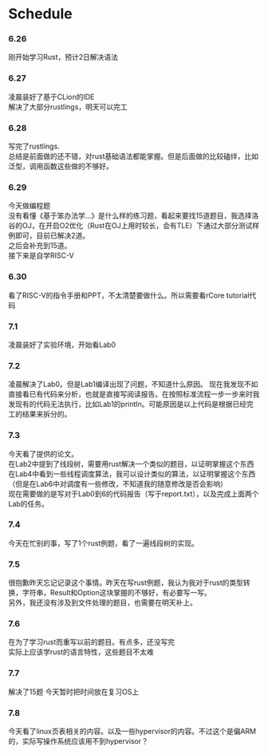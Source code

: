 # Schedule
### 6.26
刚开始学习Rust，预计2日解决语法  
### 6.27
凌晨装好了基于CLion的IDE  
解决了大部分rustlings，明天可以完工
### 6.28
写完了rustlings.  
总结是前面做的还不错，对rust基础语法都能掌握。但是后面做的比较磕绊，比如泛型，调用函数这些做的不够好。  
### 6.29
今天做编程题  
没有看懂《基于笨办法学...》是什么样的练习题，看起来要找15道题目，我选择洛谷的OJ，在开启O2优化（Rust在OJ上用时较长，会有TLE）下通过大部分测试样例即可，目前已解决2道。  
之后会补充到15道。  
接下来是自学RISC-V  
### 6.30
看了RISC-V的指令手册和PPT，不太清楚要做什么。所以需要看rCore tutorial代码
### 7.1
凌晨装好了实验环境，开始看Lab0
### 7.2
凌晨解决了Lab0。但是Lab1编译出现了问题，不知道什么原因。
现在我发现不如直接看已有代码来分析，也就是直接写阅读报告。在按照标准流程一步一步来时我发现有的代码无法执行，比如Lab1的println。可能原因是以上代码是根据已经完工的结果来拆分的。
### 7.3
今天看了提供的论文。  
在Lab2中提到了线段树，需要用rust解决一个类似的题目，以证明掌握这个东西
在Lab4中看到一些线程调度算法，我可以设计类似的算法，以证明掌握这个东西（但是在Lab6中对调度有一些修改，不知道我的随意修改是否会影响）  
现在需要做的是写对于Lab0到6的代码报告（写于report.txt），以及完成上面两个Lab的任务。
### 7.4
今天在忙别的事，写了1个rust例题，看了一遍线段树的实现。
### 7.5
很抱歉昨天忘记记录这个事情。昨天在写rust例题，我认为我对于rust的类型转换，字符串，Result和Option这块掌握的不够好，有必要写一写。  
另外，我还没有涉及到文件处理的题目，也需要在明天补上。
### 7.6
在为了学习rust而重写以前的题目。有点多，还没写完  
实际上应该学rust的语言特性，这些题目不太难  
### 7.7
解决了15题
今天暂时把时间放在复习OS上
### 7.8
今天看了linux页表相关的内容。以及一些hypervisor的内容。不过这个是偏ARM的，实际写操作系统应该用不到hypervisor？  
